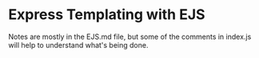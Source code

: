 # Express Templating with EJS

Notes are mostly in the EJS.md file, but some of the comments in index.js will help to understand what's being done.
